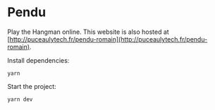 # Pendu

Play the Hangman online. This website is also hosted at [http://puceaulytech.fr/pendu-romain](http://puceaulytech.fr/pendu-romain).

Install dependencies:

```
yarn
```

Start the project:

```bash
yarn dev
```

